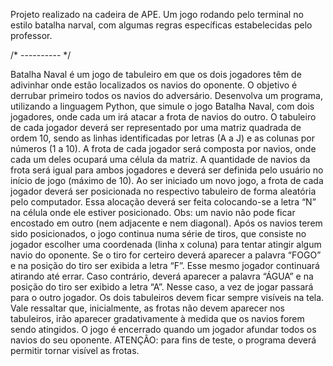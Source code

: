 Projeto realizado na cadeira de APE.
Um jogo rodando pelo terminal no estilo batalha narval, com algumas regras específicas estabelecidas pelo professor.

/* ---------- */

Batalha Naval é um jogo de tabuleiro em que os dois jogadores têm de adivinhar onde estão localizados os navios do oponente. O objetivo é derrubar primeiro todos os navios do adversário. 
Desenvolva um programa, utilizando a linguagem Python, que simule o jogo Batalha Naval, com dois jogadores, onde cada um irá atacar a frota de navios do outro. 
O tabuleiro de cada jogador deverá ser representado por uma matriz quadrada de ordem 10, sendo as linhas identificadas por letras (A a J) e as colunas por números (1 a 10). 
A frota de cada jogador será composta por navios, onde cada um deles ocupará uma célula da matriz.
A quantidade de navios da frota será igual para ambos jogadores e deverá ser definida pelo usuário no início de jogo (máximo de 10). 
Ao ser iniciado um novo jogo, a frota de cada jogador deverá ser posicionada no respectivo tabuleiro de forma aleatória pelo computador. Essa alocação deverá ser feita colocando-se a letra “N” na célula onde ele estiver posicionado. Obs: um navio não pode ficar encostado em outro (nem adjacente e nem diagonal).
Após os navios terem sido posicionados, o jogo continua numa série de tiros, que consiste no jogador escolher uma coordenada (linha x coluna) para tentar atingir algum navio do oponente. 
Se o tiro for certeiro deverá aparecer a palavra “FOGO” e na posição do tiro ser exibida a letra “F”. Esse mesmo jogador continuará atirando até errar.
Caso contrário, deverá aparecer a palavra “ÁGUA” e na posição do tiro ser exibido a letra “A”. Nesse caso, a vez de jogar passará para o outro jogador. 
Os dois tabuleiros devem ficar sempre visíveis na tela. Vale ressaltar que, inicialmente, as frotas não devem aparecer nos tabuleiros, irão aparecer gradativamente à medida que os navios forem sendo atingidos.
O jogo é encerrado quando um jogador afundar todos os navios do seu oponente. 
ATENÇÃO: para fins de teste, o programa deverá permitir tornar visível as frotas.
